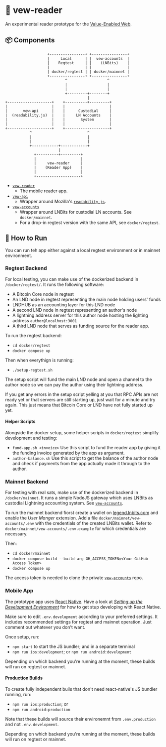 # 📖 vew-reader

An experimental reader prototype for the [Value-Enabled Web](https://github.com/seetee-io/value-enabled-web).

## 📦 Components

```
                   +----------------+ +----------------+
                   |     Local      | |  vew-accounts  |
                   |    Regtest     | |    (LNBits)    |
                   |                | |                |
                   | docker/regtest | | docker/mainnet |
                   +----------------+ +----------------+
                           ^                  ^
                           |                  |
                           |                  |
                           +---------+--------+
                                     |
+--------------------+    +----------+---------+
|                    |    |                    |
|       vew-api      |    |      Custodial     |
|  (readability.js)  |    |     LN Accounts    |
|                    |    |       System       |
|                    |    |                    |
+--------------------+    +--------------------+
           ^                         ^
           |                         |
           |                         |
           +------------+------------+
                        |
             +----------+---------+
             |                    |
             |     vew-reader     |
             |    (Reader App)    |
             |                    |
             +--------------------+
```

- [`vew-reader`](https://github.com/seetee-io/vew-reader)
    - The mobile reader app.
- [`vew-api`](https://github.com/seetee-io/vew-api)
    - Wrapper around Mozilla's [`readability-js`](https://github.com/mozilla/readability).
- [`vew-accounts`](https://github.com/seetee-io/vew-accounts)
    - Wrapper around LNBits for custodial LN accounts. See `docker/mainnet`.
    - For a drop-in regtest version with the same API, see `docker/regtest`.

## 🚀 How to Run

You can run teh app either against a local regtest environment or in mainnet environment.

### Regtest Backend

For local testing, you can make use of the dockerized backend in `/docker/regtest/`.
It runs the following software:

- A Bitcoin Core node in regtest
- An LND node in regtest representing the main node holding users' funds
- LNDHUB as an accounting layer for this LND node
- A second LND node in regtest representing an author's node
- A lightning address server for this author node hosting the lighting address `author@localhost:3001`
- A third LND node that serves as funding source for the reader app.

To run the regtest backend:

- `cd docker/regtest`
- `docker compose up`

Then when everythign is running:

- `./setup-regtest.sh`

The setup script will fund the main LND node and open a channel to the author node so we can pay the author using their lightning address.

If you get any errors in the setup script yelling at you that RPC APIs are not ready yet or that servers are still starting up, just wait for a minute and try again.
This just means that Bitcoin Core or LND have not fully started up yet.


#### Helper Scripts

Alongside the docker setup, some helper scripts in `docker/regtest` simplify development and testing:

- `fund-app.sh <invoice>` Use this script to fund the reader app by giving it the funding invoice generated by the app as argument.
- `author-balance.sh` Use this script to get the balance of the author node and check if payments from the app actually made it through to the author.

### Mainnet Backend

For testing with real sats, make use of the dockerized backend in `/docker/mainnet`.
It runs a simple NodeJS gateway which uses LNBits as custodial Lightning accounting system.
See [`vew-accounts`](https://github.com/seetee-io/vew-accounts).

To run the mainnet backend fiorst create a wallet on [legend.lnbits.com](https://legend.lnbits.com) and enable the _User Manger_ extension.
Add a file `docker/mainnet/vew-accounts/.env` with the credentials of the created LNBits wallet.
Refer to `docker/mainnet/vew-accounts/.env.example` for which credentials are necessary.

Then:

- `cd docker/mainnet`
- `docker compose build --build-arg GH_ACCESS_TOKEN=<Your GitHub Access Token>`
- `docker compose up`

The access token is needed to clone the private [`vew-accounts`](https://github.com/seetee-io/vew-accounts) repo.

### Mobile App

The prototype app uses [React Native](https://reactnative.dev).
Have a look at [_Setting up the Development Environment_](https://reactnative.dev/docs/environment-setup) for how to get stup developing with React Native.

Make sure to edit `.env.development` according to your preferred settings.
It includes recommended settings for regtest and mainnet operation.
Just comment out whatever you don't want.

Once setup, run:

- `npm start` to start the JS bundler; and in a separate terminal
- `npm run ios:development`; or `npm run android:development`

Depending on which backend you're running at the moment, these builds will run on regtest or mainnet.

#### Production Builds

To create fully independent buils that don't need react-native's JS bundler running, run:

- `npm run ios:production`; or
- `npm run android:production`

Note that these builds will source their environemnt from `.env.production` and not `.env.development`.

Depending on which backend you're running at the moment, these builds will run on regtest or mainnet.

